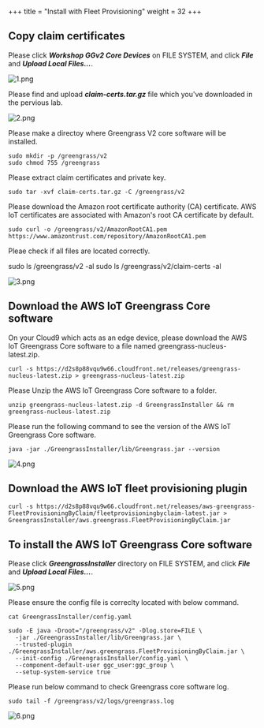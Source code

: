 +++
title = "Install with Fleet Provisioning"
weight = 32
+++

## Copy claim certificates

Please click ***Workshop GGv2 Core Devices*** on FILE SYSTEM, and click ***File*** and ***Upload Local Files...***.

![1.png](/images/2/2/1.png)

Please find and upload ***claim-certs.tar.gz*** file which you've downloaded in the pervious lab.

![2.png](/images/2/2/2.png)


Please make a directoy where Greengrass V2 core software will be installed.

``` shell
sudo mkdir -p /greengrass/v2
sudo chmod 755 /greengrass
```

Please extract claim certificates and private key.

``` shell
sudo tar -xvf claim-certs.tar.gz -C /greengrass/v2
```


Please download the Amazon root certificate authority (CA) certificate. AWS IoT certificates are associated with Amazon's root CA certificate by default.

``` shell
sudo curl -o /greengrass/v2/AmazonRootCA1.pem https://www.amazontrust.com/repository/AmazonRootCA1.pem
```

Pleae check if all files are located correctly.

sudo ls /greengrass/v2 -al
sudo ls /greengrass/v2/claim-certs -al

![3.png](/images/2/2/3.png)


## Download the AWS IoT Greengrass Core software

On your Cloud9 which acts as an edge device, please download the AWS IoT Greengrass Core software to a file named greengrass-nucleus-latest.zip.

``` shell
curl -s https://d2s8p88vqu9w66.cloudfront.net/releases/greengrass-nucleus-latest.zip > greengrass-nucleus-latest.zip
```

Please Unzip the AWS IoT Greengrass Core software to a folder.

``` shell
unzip greengrass-nucleus-latest.zip -d GreengrassInstaller && rm greengrass-nucleus-latest.zip
```

Please run the following command to see the version of the AWS IoT Greengrass Core software.

``` shell
java -jar ./GreengrassInstaller/lib/Greengrass.jar --version
```

![4.png](/images/2/2/4.png)


## Download the AWS IoT fleet provisioning plugin

``` shell
curl -s https://d2s8p88vqu9w66.cloudfront.net/releases/aws-greengrass-FleetProvisioningByClaim/fleetprovisioningbyclaim-latest.jar > GreengrassInstaller/aws.greengrass.FleetProvisioningByClaim.jar
```

## To install the AWS IoT Greengrass Core software

Please click ***GreengrassInstaller*** directory on FILE SYSTEM, and click ***File*** and ***Upload Local Files...***.

![5.png](/images/2/2/5.png)


Please ensure the config file is correclty located with below command.

``` shell
cat GreengrassInstaller/config.yaml 
```


``` shell
sudo -E java -Droot="/greengrass/v2" -Dlog.store=FILE \
  -jar ./GreengrassInstaller/lib/Greengrass.jar \
  --trusted-plugin ./GreengrassInstaller/aws.greengrass.FleetProvisioningByClaim.jar \
  --init-config ./GreengrassInstaller/config.yaml \
  --component-default-user ggc_user:ggc_group \
  --setup-system-service true
```

Please run below command to check Greengrass core software log.

``` shell
sudo tail -f /greengrass/v2/logs/greengrass.log
```

![6.png](/images/2/2/6.png)
